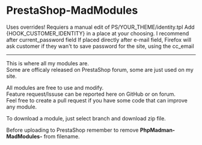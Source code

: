 PrestaShop-MadModules
=====================

Uses overrides!
Requiers a manual edit of PS/YOUR_THEME/identity.tpl
Add {HOOK_CUSTOMER_IDENTITY} in a place at your choosing.
I recommend after current_password field
If placed directly after e-mail field, Firefox will ask customer if they wan't to save password for the site, using the cc_email

-----------------------------------------
This is where all my modules are.<br>
Some are officaly released on PrestaShop forum, some are just used on my site.<br>

All modules are free to use and modify.<br>
Feature request/Issuse can be reported here on GitHub or on forum.<br>
Feel free to create a pull request if you have some code that can improve any module.<br>

To download a module, just select branch and download zip file.<br>

Before uploading to PrestaShop remember to remove **PhpMadman-MadModules-** from filename.<br>
